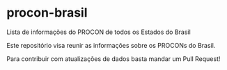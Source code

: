 # procon-brasil
Lista de informações do PROCON de todos os Estados do Brasil

Este repositório visa reunir as informações sobre os PROCONs do Brasil. 

Para contribuir com atualizações de dados basta mandar um Pull Request!
